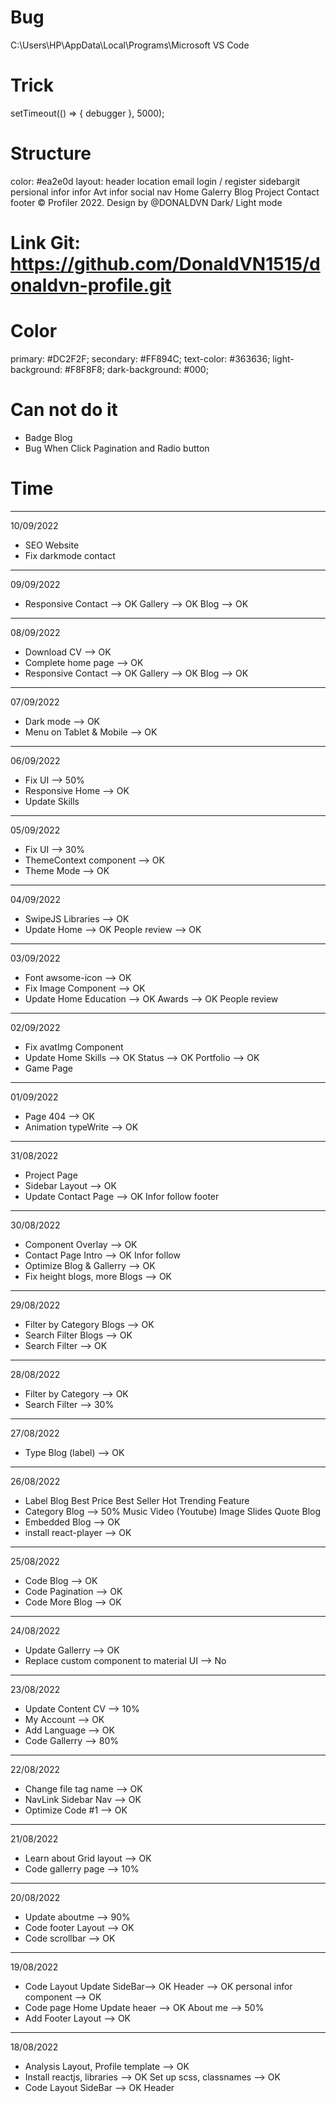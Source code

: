 # Bug

C:\Users\HP\AppData\Local\Programs\Microsoft VS Code

# Trick

setTimeout(() => {
debugger
}, 5000);

# Structure

color: #ea2e0d
layout:
        header
            location
            email
            login / register
        sidebargit
            persional infor
                infor
                    Avt
                    infor
                    social
                nav
                    Home
                    Galerry
                    Blog
                    Project
                    Contact
        footer
            © Profiler 2022. Design by @DONALDVN
Dark/ Light mode

# Link Git: <https://github.com/DonaldVN1515/donaldvn-profile.git>

# Color

primary: #DC2F2F;
secondary: #FF894C;
text-color: #363636;
light-background: #F8F8F8;
dark-background: #000;

# Can not do it

- Badge Blog
- Bug When Click Pagination and Radio button

# Time

---

10/09/2022

- SEO Website
- Fix darkmode contact

---

09/09/2022

- Responsive
    Contact --> OK
    Gallery --> OK
    Blog --> OK

---

08/09/2022

- Download CV --> OK
- Complete home page --> OK
- Responsive
    Contact --> OK
    Gallery --> OK
    Blog --> OK

---

07/09/2022

- Dark mode --> OK
- Menu on Tablet & Mobile --> OK

---

06/09/2022

- Fix UI --> 50%
- Responsive
    Home  --> OK
- Update Skills

---

05/09/2022

- Fix UI --> 30%
- ThemeContext component --> OK
- Theme Mode --> OK

---

04/09/2022

- SwipeJS Libraries  --> OK
- Update Home --> OK
    People review --> OK

---
03/09/2022

- Font awsome-icon --> OK
- Fix Image Component --> OK
- Update Home
    Education --> OK
    Awards --> OK
    People review

---
02/09/2022

- Fix avatImg Component
- Update Home
    Skills --> OK
    Status --> OK
    Portfolio --> OK
- Game Page

---
01/09/2022

- Page 404 --> OK
- Animation typeWrite --> OK

---
31/08/2022

- Project Page
- Sidebar Layout --> OK
- Update Contact Page --> OK
    Infor
    follow
    footer

---
30/08/2022

- Component Overlay --> OK
- Contact Page
    Intro --> OK
    Infor
    follow
- Optimize Blog & Gallerry --> OK
- Fix height blogs, more Blogs --> OK

---
29/08/2022

- Filter by Category Blogs --> OK
- Search Filter Blogs --> OK
- Search Filter --> OK

---
28/08/2022

- Filter by Category --> OK
- Search Filter --> 30%

---
27/08/2022

- Type Blog (label) --> OK

---
26/08/2022

- Label Blog
    Best Price
    Best Seller
    Hot
    Trending
    Feature
- Category Blog --> 50%
    Music
    Video (Youtube)
    Image Slides
    Quote
    Blog
- Embedded Blog --> OK
- install react-player --> OK

---
25/08/2022

- Code Blog --> OK
- Code Pagination --> OK
- Code More Blog --> OK

---
24/08/2022

- Update Gallerry --> OK
- Replace custom component to material UI --> No

---
23/08/2022

- Update Content CV --> 10%
- My Account --> OK
- Add Language --> OK
- Code Gallerry --> 80%

---
22/08/2022

- Change file tag name --> OK
- NavLink Sidebar Nav --> OK
- Optimize Code #1 --> OK

---
21/08/2022

- Learn about Grid layout --> OK
- Code gallerry page --> 10%

---

20/08/2022

- Update aboutme --> 90%
- Code footer Layout --> OK
- Code scrollbar --> OK

---

19/08/2022

- Code Layout
    Update SideBar--> OK
    Header --> OK
    personal infor component --> OK
- Code page Home
    Update heaer --> OK
    About me --> 50%
- Add Footer Layout --> OK

---
18/08/2022

- Analysis Layout, Profile template --> OK
- Install reactjs, libraries --> OK
    Set up scss, classnames --> OK
- Code Layout
    SideBar --> OK
    Header
